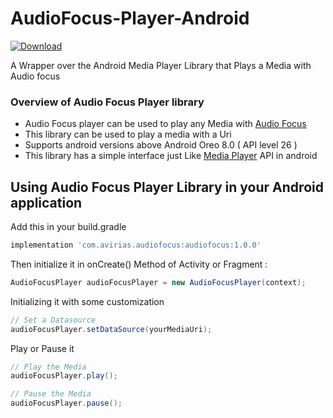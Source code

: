 # AudioFocus-Player-Android
[ ![Download](https://api.bintray.com/packages/avirias/audiofocus/com.avirias.audiofocus/images/download.svg)](https://bintray.com/avirias/audiofocus/com.avirias.audiofocus/_latestVersion)


A Wrapper over the Android Media Player Library that Plays a Media with Audio focus

### Overview of Audio Focus Player library
* Audio Focus player can be used to play any Media with [Audio Focus](https://developer.android.com/guide/topics/media-apps/audio-focus)
* This library can be used to play a media with a Uri
* Supports android versions above Android Oreo 8.0 ( API level 26 )
* This library has a simple interface just Like [Media Player](https://developer.android.com/reference/android/media/MediaPlayer) API in android 

## Using Audio Focus Player Library in your Android application

Add this in your build.gradle
```groovy
implementation 'com.avirias.audiofocus:audiofocus:1.0.0'
```
Then initialize it in onCreate() Method of Activity or Fragment :
```java
AudioFocusPlayer audioFocusPlayer = new AudioFocusPlayer(context);
```
Initializing it with some customization
```java
// Set a Datasource 
audioFocusPlayer.setDataSource(yourMediaUri);
```

Play or Pause it 
```java
// Play the Media 
audioFocusPlayer.play();

// Pause the Media 
audioFocusPlayer.pause();

